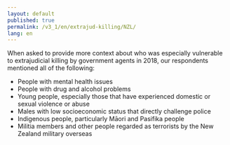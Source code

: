 ```yaml
---
layout: default
published: true
permalink: /v3_1/en/extrajud-killing/NZL/
lang: en
---
```


When asked to provide more context about who was especially vulnerable to extrajudicial killing by government agents in 2018, our respondents mentioned all of the following:
-	People with mental health issues
-	People with drug and alcohol problems
-	Young people, especially those that have experienced domestic or sexual violence or abuse
-	Males with low socioeconomic status that directly challenge police
-	Indigenous people, particularly Māori and Pasifika people
-	Militia members and other people regarded as terrorists by the New Zealand military overseas

